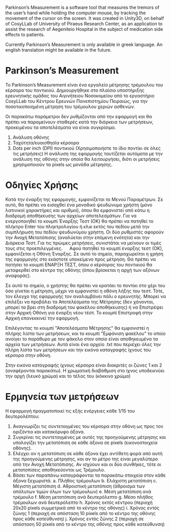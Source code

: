 Parkinson’s Measurement is a software tool that measures the tremors of the user’s hand while holding the computer mouse, by tracking the movement of the cursor on the screen.
It was created in Unity3D, on behalf of CosyLLab of University of Piraeus Research Center, as an application to assist the research of Aegeniteio Hospital in the subject of medication side effects to patients.

Currently Parkinson’s Measurement is only available in greek language. An english translation might be available in the future.

# Parkinson’s Measurement
Το Parkinson’s Measurement είναι ένα εργαλείο μέτρησης τρέμουλου του κέρσορα του ποντικιού. Δημιουργήθηκε στο πλαίσιο υποστήριξης ερευνητικής ομάδας του Αιγινήτειου Νοσοκομείου από το εργαστήριο CosyLLab του Κέντρου Ερευνών Πανεπιστημίου Πειραιώς, για την ποσοτικοποιημένη μέτρηση του τρέμουλου χεριών ασθενών. 

Οι παρακάτω παράμετροι δεν ρυθμίζονται από την εφαρμογή και θα πρέπει να παραμείνουν σταθερές κατά την διάρκεια των μετρήσεων, προκειμένου τα αποτελέσματα να είναι συγκρίσιμα.
1.	Ανάλυση οθόνης
2.	Ταχύτητα/ευαισθησία κέρσορα
3.	Dots per inch (DPI) ποντικιού (Χρησιμοποιήστε το ίδιο ποντίκι σε όλες τις μετρήσεις)
Η ανάλυση της εφαρμογής ταυτίζεται αυτόματα με την ανάλυση της οθόνης στην οποία θα λειτουργήσει, διότι οι μετρήσεις χρησιμοποιούν τα pixels ως μονάδα μέτρησης.

# Οδηγίες Χρήσης
Κατά την έναρξη της εφαρμογής, εμφανίζεται το Μενού Παραμέτρων. Σε αυτό, θα πρέπει να εισαχθεί ένα μοναδικό ψευδώνυμο χρήστη (μόνο λατινικοί χαρακτήρες και αριθμοί), όπου θα εμφανιστεί από κάτω η διαδρομή αποθήκευσης των αρχείων αποτελεσμάτων.  Για να ενεργοποιηθεί το κουμπί Έναρξης Τεστ (ΟΚ) θα πρέπει να πατηθεί το πλήκτρο Enter του πληκτρολογίου ή κλικ εκτός του πεδίου μετά την συμπλήρωση του πεδίου ψευδωνύμου χρήστη. 
Οι δύο ρυθμιστές αφορούν την Ανοχή Μετατόπισης (αναλύεται στην επόμενη ενότητα) και την Διάρκεια Τεστ. Για τις πρώιμες μετρήσεις, συνιστάται να μείνουν οι τιμές τους στις προεπιλεγμένες.
 
Αφού πατηθεί το κουμπί  έναρξης τεστ (ΟΚ), εμφανίζεται η Οθόνη Έναρξης. Σε αυτό το σημείο, παραχωρείται η χρήση της εφαρμογής στο εκάστοτε υποκείμενο προς μέτρηση. Θα πρέπει να πατήσει το κουμπί ΕΝΑΡΞΗ ΤΕΣΤ, όπου ο κέρσορας του ποντικιού θα μεταφερθεί στο κέντρο της οθόνης (όπου βρίσκεται η αρχή των αξόνων αναφοράς).
 
Σε αυτό το σημείο, ο χρήστης θα πρέπει να κρατάει το ποντίκι στο χέρι του όσο γίνεται η μέτρηση, μέχρι να εμφανιστεί η οθόνη λήξης του τεστ. 
Τότε, τον έλεγχο της εφαρμογής τον αναλαμβάνει πάλι ο ερευνητής. Μπορεί να επιλέξει να προβάλει τα Αποτελέσματα της Μέτρησης (δεν χάνονται, μπορεί τα βρει στη διαδρομή του φακέλου αποθήκευσης) ή να Επιστρέψει στην Αρχική Οθόνη για έναρξη νέου τέστ.
Το κουμπί Επιστροφή στην Αρχική επανεκκινεί την εφαρμογή. 
 
Επιλέγοντας το κουμπί "Αποτελέσματα Μέτρησης" θα εμφανιστεί η πλήρης λίστα των μετρήσεων, και το κουμπί "Εμφάνιση φακέλου" το οποίο ανοίγει το παράθυρο με τον φάκελο στον οποίο είναι αποθηκευμένα τα αρχεία των μετρήσεων. Αυτά είναι ένα αρχείο .txt που περιέχει όλες την πλήρη λίστα των μετρήσεων και την εικόνα καταγραφής ίχνους του κέρσορα στην οθόνη.
 
Στην εικόνα καταγραφής ίχνους κέρσορα είναι διακριτές οι ζώνες 1 και 2 (αναφέρονται παρακάτω). Η χρωματική διαβάθμιση στο ίχνος υποδεικνύει την αρχή (λευκό χρώμα) και το τέλος του (κόκκινο χρώμα)

# Ερμηνεία των μετρήσεων
Η εφαρμογή πραγματοποιεί τις εξής ενέργειες κάθε 1/15 του δευτερολέπτου:
1.	Αναγνωρίζει τις συντεταγμένες του κέρσορα στην οθόνη ως προς τον οριζόντιο και κατακόρυφο άξονα.
2.	Συγκρίνει τις συντεταγμένες με αυτές της προηγούμενης μέτρησης και υπολογίζει την μετατόπιση σε κάθε άξονα σε pixels (εικονοστοιχεία οθόνης). 
3.	Ελέγχει αν η μετατόπιση σε κάθε άξονα έχει αντίθετη φορά από αυτή της προηγούμενης μέτρησης, και αν το μέτρο της είναι μεγαλύτερο από την Ανοχή Μετατόπισης. Αν ισχύουν και οι δύο συνθήκες, τότε οι μετατοπίσεις αποθηκεύονται ως Τρέμουλο.
4.	Βάσει των παραπάνω καταγράφονται τα παρακάτω στοιχεία στον κάθε άξονα ξεχωριστά.
a.	Πλήθος τρέμουλων 
b.	Ελάχιστη μετατόπιση 
c.	Μέγιστη μετατόπιση
d.	Αθροιστική μετατόπιση (άθροισμα των απόλυτων τιμών όλων των τρέμουλων)
e.	Μέση μετατόπιση ανά τρέμουλο
f.	Μέση μετατόπιση ανά δευτερόλεπτο
g.	Μέσο πλήθος τρέμουλων ανά δευτερόλεπτο
h.	Χρόνος εκτός κέντρου (περιοχή 20x20 pixels συμμετρικά από το κέντρο της οθόνης)
i.	Χρόνος εντός ζώνης 1 (περιοχή σε απόσταση 10 pixels από το κέντρο της οθόνης προς κάθε κατεύθυνση)
j.	Χρόνος εντός ζώνης 2 (περιοχή σε απόσταση 50 pixels από το κέντρο της οθόνης προς κάθε κατεύθυνση)
